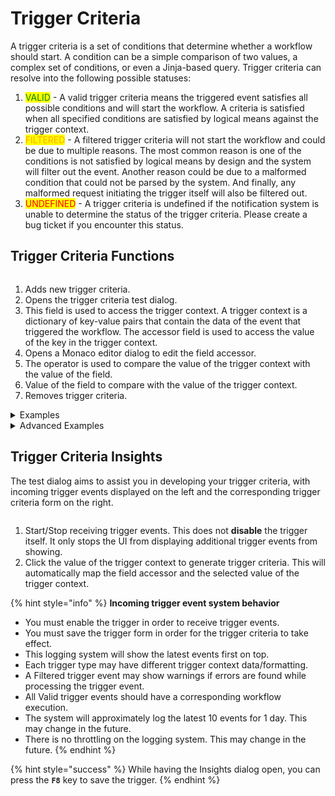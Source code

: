 # Trigger Criteria

A trigger criteria is a set of conditions that determine whether a workflow should start. A condition can be a simple comparison of two values, a complex set of conditions, or even a Jinja-based query. Trigger criteria can resolve into the following possible statuses:

1. <mark style="color:green;">VALID</mark> - A valid trigger criteria means the triggered event satisfies all possible conditions and will start the workflow. A criteria is satisfied when all specified conditions are satisfied by logical means against the trigger context.
2. <mark style="color:orange;">FILTERED</mark> - A filtered trigger criteria will not start the workflow and could be due to multiple reasons. The most common reason is one of the conditions is not satisfied by logical means by design and the system will filter out the event. Another reason could be due to a malformed condition that could not be parsed by the system. And finally, any malformed request initiating the trigger itself will also be filtered out.
3. <mark style="color:red;">UNDEFINED</mark> - A trigger criteria is undefined if the notification system is unable to determine the status of the trigger criteria. Please create a bug ticket if you encounter this status.

## Trigger Criteria Functions

<figure><img src="../../.gitbook/assets/from-trigger-criteria-form.png" alt=""><figcaption></figcaption></figure>

1. Adds new trigger criteria.
2. Opens the trigger criteria test dialog.
3. This field is used to access the trigger context. A trigger context is a dictionary of key-value pairs that contain the data of the event that triggered the workflow. The accessor field is used to access the value of the key in the trigger context.
4. Opens a Monaco editor dialog to edit the field accessor.
5. The operator is used to compare the value of the trigger context with the value of the field.
6. Value of the field to compare with the value of the trigger context.
7. Removes trigger criteria.

<details>

<summary>Examples</summary>

Given the following trigger context:

```javascript
{
    fruit: "apple",
    fruits: ["APPLE", "orange", "banana"],
    price: 1.99,
    types: {
        colors: ["red", "orange", "yellow"],
    }
}
```

The following trigger criteria will be valid:

<img src="../../.gitbook/assets/examples-1.png" alt="" data-size="original">

* The field accessor uses dot notation to access the value in the trigger context
* If you are making use of the `In` or `Not In` operator, be sure to press the `Enter` key to convert the value into a list
* As of now, you cannot have identical field accessors in the same trigger criteria (exception in Jinja criteria)
* Under the hood, we make use of simple Python operators to compare the values of the trigger context and the field value. For more information, please refer to the [Python Operators](https://www.w3schools.com/python/python\_operators.asp)
* Default conditions are `AND` conditions. If you want to use `OR` conditions, you can use the Jinja criteria. Please see the advanced examples below.

</details>

<details>

<summary>Advanced Examples</summary>

Given the following trigger context:

```javascript
{
    fruit: "apple",
    fruits: ["APPLE", "orange", "banana"],
    price: 1.99,
    types: {
        colors: ["red", "orange", "yellow"],
    }
}
```

The following Jinja evaluation will be valid:

```jinja2
{{ CTX.fruit == 'apple' or CTX.price < 2 }}
```

* Jinja evaulations do not require a field accessor, and the entire trigger context is available under the `CTX` variable.

</details>

## Trigger Criteria Insights

The test dialog aims to assist you in developing your trigger criteria, with incoming trigger events displayed on the left and the corresponding trigger criteria form on the right.

<figure><img src="../../.gitbook/assets/tc-notification.png" alt=""><figcaption></figcaption></figure>

1. Start/Stop receiving trigger events. This does not **disable** the trigger itself. It only stops the UI from displaying additional trigger events from showing.
2. Click the value of the trigger context to generate trigger criteria. This will automatically map the field accessor and the selected value of the trigger context.

{% hint style="info" %}
**Incoming trigger event system behavior**

* You must enable the trigger in order to receive trigger events.
* You must save the trigger form in order for the trigger criteria to take effect.
* This logging system will show the latest events first on top.
* Each trigger type may have different trigger context data/formatting.
* A Filtered trigger event may show warnings if errors are found while processing the trigger event.
* All Valid trigger events should have a corresponding workflow execution.
* The system will approximately log the latest 10 events for 1 day. This may change in the future.
* There is no throttling on the logging system. This may change in the future.
{% endhint %}

{% hint style="success" %}
While having the Insights dialog open, you can press the **`F8`** key to save the trigger.
{% endhint %}
